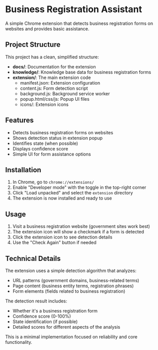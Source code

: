 # Business Registration Assistant

A simple Chrome extension that detects business registration forms on websites and provides basic assistance.

## Project Structure

This project has a clean, simplified structure:

- **docs/**: Documentation for the extension
- **knowledge/**: Knowledge base data for business registration forms
- **extension/**: The main extension code
  - manifest.json: Extension configuration
  - content.js: Form detection script
  - background.js: Background service worker
  - popup.html/css/js: Popup UI files
  - icons/: Extension icons

## Features

- Detects business registration forms on websites
- Shows detection status in extension popup
- Identifies state (when possible)
- Displays confidence score
- Simple UI for form assistance options

## Installation

1. In Chrome, go to `chrome://extensions/`
2. Enable "Developer mode" with the toggle in the top-right corner
3. Click "Load unpacked" and select the `extension` directory
4. The extension is now installed and ready to use

## Usage

1. Visit a business registration website (government sites work best)
2. The extension icon will show a checkmark if a form is detected
3. Click the extension icon to see detection details
4. Use the "Check Again" button if needed

## Technical Details

The extension uses a simple detection algorithm that analyzes:
- URL patterns (government domains, business-related terms)
- Page content (business entity terms, registration phrases)
- Form elements (fields related to business registration)

The detection result includes:
- Whether it's a business registration form
- Confidence score (0-100%)
- State identification (if possible)
- Detailed scores for different aspects of the analysis

This is a minimal implementation focused on reliability and core functionality.